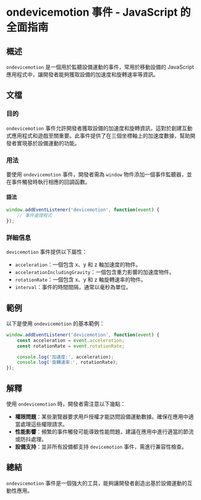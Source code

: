 <!--
Meta Description: # ondevicemotion 事件 - JavaScript 的全面指南 ## 概述 `ondevicemotion` 是一個用於監聽設備運動的事件，常用於移動設備的 JavaScript 應用程式中，讓開發者能夠獲取設備的加速度和旋轉速率等資訊。 ## 文檔 ### 目的 `ondevicem...
Meta Keywords: ondevicemotion, javascript, devicemotion, event, acceleration
-->

# ondevicemotion 事件 - JavaScript 的全面指南

## 概述
`ondevicemotion` 是一個用於監聽設備運動的事件，常用於移動設備的 JavaScript 應用程式中，讓開發者能夠獲取設備的加速度和旋轉速率等資訊。

## 文檔
### 目的
`ondevicemotion` 事件允許開發者獲取設備的加速度和旋轉資訊，這對於創建互動式應用程式和遊戲至關重要。此事件提供了在三個坐標軸上的加速度數據，幫助開發者實現基於設備運動的功能。

### 用法
要使用 `ondevicemotion` 事件，開發者需為 `window` 物件添加一個事件監聽器，並在事件觸發時執行相應的回調函數。

#### 語法
```javascript
window.addEventListener('devicemotion', function(event) {
    // 事件處理程式
});
```

### 詳細信息
`devicemotion` 事件提供以下屬性：

- `acceleration`：一個包含 x、y 和 z 軸加速度的物件。
- `accelerationIncludingGravity`：一個包含重力影響的加速度物件。
- `rotationRate`：一個包含 x、y 和 z 軸旋轉速率的物件。
- `interval`：事件的時間間隔，通常以毫秒為單位。

## 範例
以下是使用 `ondevicemotion` 的基本範例：

```javascript
window.addEventListener('devicemotion', function(event) {
    const acceleration = event.acceleration;
    const rotationRate = event.rotationRate;

    console.log('加速度:', acceleration);
    console.log('旋轉速率:', rotationRate);
});
```

## 解釋
使用 `ondevicemotion` 時，開發者需注意以下幾點：

- **權限問題**：某些瀏覽器要求用戶授權才能訪問設備運動數據。確保在應用中適當處理這些權限請求。
- **性能影響**：頻繁的事件觸發可能導致性能問題，建議在應用中進行適當的節流或防抖處理。
- **設備支持**：並非所有設備都支持 `devicemotion` 事件，需進行兼容性檢查。

## 總結
`ondevicemotion` 事件是一個強大的工具，能夠讓開發者創造出基於設備運動的互動性應用。